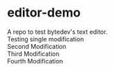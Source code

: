 # editor-demo
A repo to test bytedev's text editor.  
Testing single modification  
Second Modification  
Third Modification  
Fourth Modification
